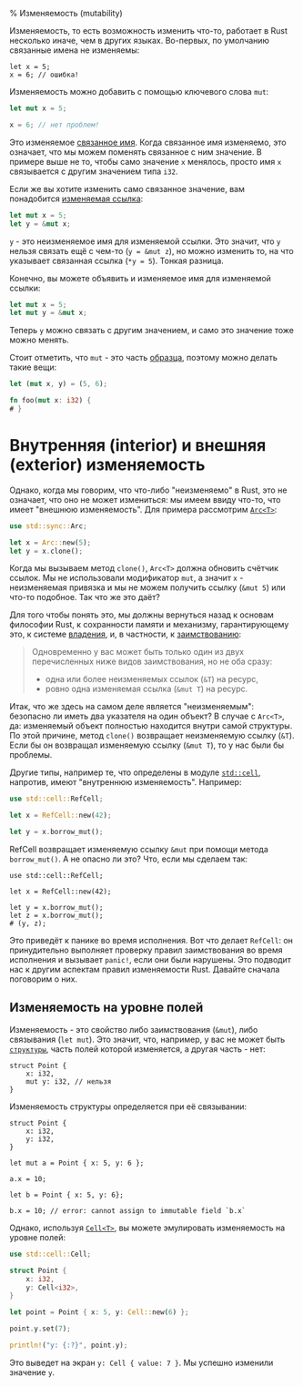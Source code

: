 % Изменяемость (mutability)

Изменяемость, то есть возможность изменить что-то, работает в Rust несколько
иначе, чем в других языках. Во-первых, по умолчанию связанные имена не
изменяемы:

```rust,ignore
let x = 5;
x = 6; // ошибка!
```

Изменяемость можно добавить с помощью ключевого слова `mut`:

```rust
let mut x = 5;

x = 6; // нет проблем!
```

Это изменяемое [связанное имя][vb]. Когда связанное имя изменяемо, это означает,
что мы можем поменять связанное с ним значение. В примере выше не то, чтобы само
значение `x` менялось, просто имя `x` связывается с другим значением типа `i32`.

[vb]: variable-bindings.html

Если же вы хотите изменить само связанное значение, вам понадобится [изменяемая
ссылка][mr]:

```rust
let mut x = 5;
let y = &mut x;
```

[mr]: references-and-borrowing.html

`y` - это неизменяемое имя для изменяемой ссылки. Это значит, что `y` нельзя
связать ещё с чем-то (`y = &mut z`), но можно изменить то, на что указывает
связанная ссылка (`*y = 5`). Тонкая разница.

Конечно, вы можете объявить и изменяемое имя для изменяемой ссылки:

```rust
let mut x = 5;
let mut y = &mut x;
```

Теперь `y` можно связать с другим значением, и само это значение тоже можно
менять.

Стоит отметить, что `mut` - это часть [образца][pattern], поэтому можно делать
такие вещи:

```rust
let (mut x, y) = (5, 6);

fn foo(mut x: i32) {
# }
```

[pattern]: patterns.html

# Внутренняя (interior) и внешняя (exterior) изменяемость

Однако, когда мы говорим, что что-либо "неизменяемо" в Rust, это не означает,
что оно не может измениться: мы имеем ввиду что-то, что имеет "внешнюю
изменяемость". Для примера рассмотрим [`Arc<T>`][arc]:

```rust
use std::sync::Arc;

let x = Arc::new(5);
let y = x.clone();
```

[arc]: http://doc.rust-lang.org/std/sync/struct.Arc.html 

Когда мы вызываем метод `clone()`, `Arc<T>` должна обновить счётчик ссылок. Мы
не использовали модификатор `mut`, а значит `x` - неизменяемая привязка и мы не
можем получить ссылку (`&mut 5`) или что-то подобное. Так что же это даёт?

Для того чтобы понять это, мы должны вернуться назад к основам философии Rust,
к сохранности памяти и механизму, гарантирующему это, к системе
[владения][ownership], и, в частности, к [заимствованию][borrowing]:

> Одновременно у вас может быть только один из двух перечисленных ниже видов
> заимствования, но не оба сразу:
> 
> * одна или более неизменяемых ссылок (`&T`) на ресурс,
> * ровно одна изменяемая ссылка (`&mut T`) на ресурс.

[ownership]: ownership.html
[borrowing]: references-and-borrowing.html#borrowing

Итак, что же здесь на самом деле является "неизменяемым": безопасно ли иметь два
указателя на один объект? В случае с `Arc<T>`, да: изменяемый объект полностью
находится внутри самой структуры. По этой причине, метод `clone()` возвращает
неизменяемую ссылку (`&T`). Если бы он возвращал изменяемую ссылку (`&mut T`),
то у нас были бы проблемы.

Другие типы, например те, что определены в модуле [`std::cell`][stdcell],
напротив, имеют "внутреннюю изменяемость". Например:

```rust
use std::cell::RefCell;

let x = RefCell::new(42);

let y = x.borrow_mut();
```

[stdcell]: http://doc.rust-lang.org/std/cell/index.html

RefCell возвращает изменяемую ссылку `&mut` при помощи метода `borrow_mut()`. А
не опасно ли это? Что, если мы сделаем так:

```rust,ignore
use std::cell::RefCell;

let x = RefCell::new(42);

let y = x.borrow_mut();
let z = x.borrow_mut();
# (y, z);
```

Это приведёт к панике во время исполнения. Вот что делает `RefCell`: он
принудительно выполняет проверку правил заимствования во время исполнения и
вызывает `panic!`, если они были нарушены. Это подводит нас к другим аспектам
правил изменяемости Rust. Давайте сначала поговорим о них.

## Изменяемость на уровне полей

Изменяемость - это свойство либо заимствования (`&mut`), либо связывания (`let
mut`). Это значит, что, например, у вас не может быть [`структуры`][struct],
часть полей которой изменяется, а другая часть - нет:

```rust,ignore
struct Point {
    x: i32,
    mut y: i32, // нельзя
}
```

Изменяемость структуры определяется при её связывании:

```rust,ignore
struct Point {
    x: i32,
    y: i32,
}

let mut a = Point { x: 5, y: 6 };

a.x = 10;

let b = Point { x: 5, y: 6};

b.x = 10; // error: cannot assign to immutable field `b.x`
```

[struct]: structs.html

Однако, используя [`Cell<T>`][cell], вы можете эмулировать изменяемость на
уровне полей:

```rust
use std::cell::Cell;

struct Point {
    x: i32,
    y: Cell<i32>,
}

let point = Point { x: 5, y: Cell::new(6) };

point.y.set(7);

println!("y: {:?}", point.y);
```

[cell]: http://doc.rust-lang.org/std/cell/struct.Cell.html

Это выведет на экран `y: Cell { value: 7 }`. Мы успешно изменили значение `y`.
